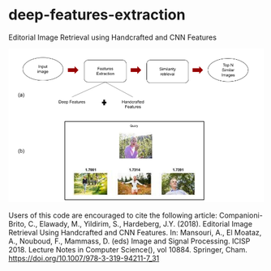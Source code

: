 # deep-features-extraction
Editorial Image Retrieval using Handcrafted and CNN Features

![Screenshot](cnn_query.png)

Users of this code are encouraged to cite the following article: Companioni-Brito, C., Elawady, M., Yildirim, S., Hardeberg, J.Y. (2018). Editorial Image Retrieval Using Handcrafted and CNN Features. In: Mansouri, A., El Moataz, A., Nouboud, F., Mammass, D. (eds) Image and Signal Processing. ICISP 2018. Lecture Notes in Computer Science(), vol 10884. Springer, Cham. https://doi.org/10.1007/978-3-319-94211-7_31
